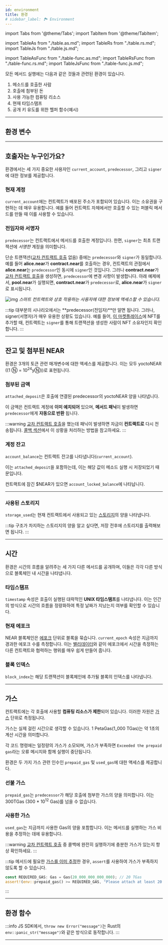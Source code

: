 ```yaml
---
id: environment
title: 환경
# sidebar_label: 🏞️ Environment
---
```


import Tabs from '@theme/Tabs';
import TabItem from '@theme/TabItem';

import TableAs from "./table.as.md";
import TableRs from "./table.rs.md";
import TableJs from "./table.js.md";

import TableAsFunc from "./table-func.as.md";
import TableRsFunc from "./table-func.rs.md";
import TableJsFunc from "./table-func.js.md";


모든 메서드 실행에는 다음과 같은 것들과 관련된 환경이 있습니다.


1. 메소드를 호출한 사람
2. 호출에 첨부된 돈
3. 사용 가능한 컴퓨팅 리소스
4. 현재 타임스탬프
5. 공개 키 유도를 위한 헬퍼 함수(예시)

---

## 환경 변수

<Tabs className="language-tabs" groupId="code-tabs">
  <TabItem value="🌐 JavaScript">
    <TableJs></TableJs>
  </TabItem>
  <TabItem value="🦀 Rust">
    <TableRs></TableRs>
  </TabItem>
  <TabItem value="🚀 AssemblyScript" >
    <TableAs></TableAs>
  </TabItem>
</Tabs>

---

## 호출자는 누구인가요?

환경에서는 세 가지 중요한 사용자인 `current_account`, `predecessor`, 그리고 `signer`에 대한 정보를 제공합니다.

### 현재 계정

`current_account`에는 컨트랙트가 배포된 주소가 포함되어 있습니다. 이는 소유권을 구현하는 데 매우 유용합니다. 예를 들어 컨트랙트 자체에서만 호출할 수 있는 퍼블릭 메서드를 만들 때 이를 사용할 수 있습니다.

### 전임자와 서명자

`predecessor`는 컨트랙트에서 메서드를 호출한 계정입니다. 한편, `signer`는 최초 트랜잭션에 _서명한_ 계정을 의미합니다. 

단순 트랜잭션([교차 컨트랙트 호출](../crosscontract.md) 없음) 중에는 `predecessor`와 `signer`가 동일합니다. 예를 들어 **alice.near**가 **contract.near**를 호출하는 경우, 컨트랙트의 관점에서 **alice.near**는 `predecessor`인 동시에 `signer`인 것입니다. 그러나 **contract.near**가 [교차 컨트랙트 호출](../crosscontract.md)을 생성하면, `predecessor`에 변경 사항이 발생합니다. 아래 예제에서, **pool.near**가 실행되면, **contract.near**가 `predecessor`로, **alice.near**가 `signer`로 표시됩니다.

![img](https://miro.medium.com/max/1400/1*LquSNOoRyXpITQF9ugsDpQ.png)
*스마트 컨트랙트와 상호 작용하는 사용자에 대한 정보에 액세스할 수 있습니다.*

:::tip
대부분의 시나리오에서는 **predecessor(전임자)**만 알면 됩니다. 그러나, signer(서명자)가 매우 유용한 상황도 있습니다. 예를 들어, [이 마켓플레이스](https://github.com/near-examples/nft-tutorial/blob/7fb267b83899d1f65f1bceb71804430fab62c7a7/market-contract/src/nft_callbacks.rs#L42)에 NFT를 추가할 때, 컨트랙트는 `signer`를 통해 트랜잭션을 생성한 사람이 NFT 소유자인지 확인합니다.
:::

---

## 잔고 및 첨부된 NEAR
환경은 3개의 토큰 관련 매개변수에 대한 액세스를 제공합니다. 이는 모두 yoctoNEAR ((1 Ⓝ = 10<sup>24</sup>yⓃ))로 표현됩니다.

### 첨부된 금액
`attached_deposit`은 호출에 연결된 predecessor의 yoctoNEAR 양을 나타냅니다.

이 금액은 컨트랙트 계정에 **이미 예치되어** 있으며, **메서드 패닉**이 발생하면 `predecessor`에게 **자동으로 반환** 됩니다.

:::warning
[교차 컨트랙트 호출](../crosscontract.md)을 했는데 패닉이 발생하면 자금이 **컨트랙트로** 다시 전송됩니다. [콜백 섹션](../crosscontract.md#failed-execution)에서 이 상황을 처리하는 방법을 참고하세요.
:::

### 계정 잔고

`account_balance`는 컨트랙트 잔고를 나타냅니다(`current_account`).

이는 `attached_deposit`을 포함하는데, 이는 해당 값이 메소드 실행 시 저장되었기 때문입니다.

컨트랙트에 잠긴 $NEAR가 있으면 `account_locked_balance`에 나타납니다.

---

### 사용된 스토리지

`storage_used`는 현재 컨트랙트에서 사용되고 있는 [스토리지](../storage.md)의 양을 나타냅니다.

:::tip
구조가 차지하는 스토리지의 양을 알고 싶다면, 저장 전후에 스토리지를 출력해보면 됩니다.
:::

---

## 시간

환경은 시간의 흐름을 알려주는 세 가지 다른 메서드를 공개하며, 이들은 각각 다른 방식으로 블록체인 내 시간을 나타냅니다.


### 타임스탬프

`timestamp` 속성은 호출이 실행된 대략적인 **UNIX 타임스탬프**를 나타냅니다. 이는 인간의 방식으로 시간의 흐름을 정량화하여 특정 날짜가 지났는지 여부를 확인할 수 있습니다.

### 현재 에포크

NEAR 블록체인은 [에포크](../../../1.concepts/basics/epoch.md) 단위로 블록을 묶습니다. `current_epoch` 속성은 지금까지 경과한 에포크 수를 측정합니다. 이는 [밸리데이터](../../../1.concepts/basics/validators.md)와 같이 에포크에서 시간을 측정하는 다른 컨트랙트와 협력하는 행위를 매우 쉽게 만들어 줍니다. 

### 블록 인덱스

`block_index`는 해당 트랜잭션이 블록체인에 추가될 블록의 인덱스를 나타냅니다.

---

## 가스

컨트랙트에는 각 호출에 사용할 **컴퓨팅 리소스가 제한**되어 있습니다. 이러한 자원은 [가스](/concepts/basics/transactions/gas) 단위로 측정됩니다.

가스는 실제 걸린 시간으로 생각할 수 있습니다. 1 PetaGas(1_000 TGas)는 약 1초의 계산 시간을 의미합니다.

각 코드 명령에는 일정량의 가스가 소모되며, 가스가 부족하면 `Exceeded the prepaid gas`라는 오류 메시지와 함께 실행이 중단됩니다.

환경은 두 가지 가스 관련 인수인 `prepaid_gas` 및 `used_gas`에 대한 액세스를 제공합니다.


### 선불 가스
`prepaid_gas`는 `predecessor`가 해당 호출에 첨부한 가스의 양을 의미합니다. 이는 300TGas (300 * 10<sup>12</sup> Gas)를 넘을 수 없습니다.

### 사용한 가스
`used_gas`는 지금까지 사용한 Gas의 양을 포함합니다. 이는 메서드를 실행하는 가스 비용을 추정하는 데에 유용합니다.

:::warning
[교차 컨트랙트 호출](/develop/contracts/crosscontract) 중 콜백에 완전히 실행하기에 충분한 가스가 있는지 항상 확인하세요.
:::

:::tip
메서드에 필요한 [가스를 이미 추정](/concepts/basics/transactions/gas#accurate-estimates-with-automated-tests)한 경우, `assert`를 사용하여 가스가 부족하지 않도록 할 수 있습니다.

<Tabs className="language-tabs" groupId="code-tabs">
  <TabItem value="🦀 Rust">

  ```rust
  const REQUIRED_GAS: Gas = Gas(20_000_000_000_000); // 20 TGas
  assert!(env::prepaid_gas() >= REQUIRED_GAS, "Please attach at least 20 TGas");
  ```
  </TabItem>
</Tabs>
:::

---

## 환경 함수

<Tabs className="language-tabs" groupId="code-tabs">
  <TabItem value="🌐 JavaScript">
    <TableJsFunc></TableJsFunc>
  </TabItem>
  <TabItem value="🦀 Rust">
    <TableRsFunc></TableRsFunc>
  </TabItem>
  <TabItem value="🚀 AssemblyScript" >
    <TableAsFunc></TableAsFunc>
  </TabItem>
</Tabs>

:::info 
JS SDK에서, `throw new Error("message")`는 Rust의 `env::panic_str("message")`와 같은 방식으로 동작합니다.
:::

---
